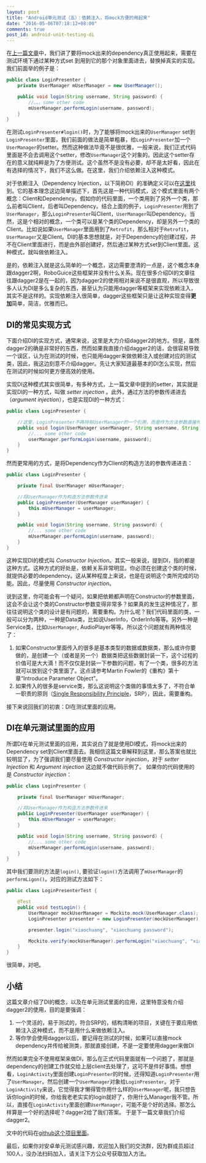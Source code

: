 ```yaml
---
layout: post
title: "Android单元测试（五）：依赖注入，将mock方便的用起来"
date: "2016-05-06T07:18:12+08:00"
comments: true
post_id: android-unit-testing-di
---
```


在[上一篇文章](http://chriszou.com/2016/04/29/android-unit-testing-mockito.html)中，我们讲了要将mock出来的dependency真正使用起来，需要在测试环境下通过某种方式set 到用到它的那个对象里面进去，替换掉真实的实现。我们前面举的例子是：

```java
public class LoginPresenter {
    private UserManager mUserManager = new UserManager();

    public void login(String username, String password) {
        //。。。some other code
        mUserManager.performLogin(username, password);
    }
}
```

在测试`LoginPresenter#login()`时，为了能够将mock出来的`UserManager` set到`LoginPresenter`里面，我们前面的做法是简单粗暴，给`LoginPresenter`加一个`UserManager`的setter。然而这种做法毕竟不是很优雅，一般来说，我们正式代码里面是不会去调用这个setter，修改`UserManager`这个对象的。因此这个setter存在的意义就纯粹是为了方便测试。这个虽然不是没有必要，却不是太好看，因此在有选择的情况下，我们不这么做。在这里，我们介绍依赖注入这种模式。

对于依赖注入（Dependency Injection，以下简称DI）的准确定义可以在[这里](https://en.wikipedia.org/wiki/Dependency_injection)找到。它的基本理念这边简单描述下，首先这是一种代码模式，这个模式里面有两个概念：Client和Dependency。假如你的代码里面，一个类用到了另外一个类，那么前者叫Client，后者叫Dependency。结合上面的例子，`LoginPresenter`用到了`UserManager`，那么`LoginPresenter`叫Client，`UserManager`叫Dependency。当然，这是个相对的概念，一个类可以是某个类的Dependency，却是另外一个类的Client。比如说如果`UserManager`里面用到了`Retrofit`，那么相对于`Retrofit`，`UserManager`又是Client。DI的基本思想就是，对于Dependency的创建过程，并不在Client里面进行，而是由外部创建好，然后通过某种方式set到Client里面。这种模式，就叫做依赖注入。

是的，依赖注入就是这么简单的一个概念，这边需要澄清的一点是，这个概念本身跟dagger2啊，RoboGuice这些框架并没有什么关系。现在很多介绍DI的文章往往跟dagger2是在一起的，因为dagger2的使用相对来说不是很直观，所以导致很多人认为DI是多么复杂的东西，甚至认为只能用dagger等框架来实现依赖注入，其实不是这样的。实现依赖注入很简单，dagger这些框架只是让这种实现变得**更加**简单，简洁，优雅而已。

## DI的常见实现方式

下面介绍DI的实现方式，通常来说，这里是大力介绍dagger2的地方。但是，虽然dagger2的确是非常好的东西，然而如果我直接介绍dagger2的话，会很容易导致一个误区，认为在测试的时候，也只能用dagger来做依赖注入或创建对应的测试类，因此，我这边刻意不介绍dagger。先让大家知道最基本的DI怎么实现，然后在测试的时候如何更方便高效的使用。

实现DI这种模式其实很简单，有多种方式，上一篇文章中提到的setter，其实就是实现DI的一种方式，叫做 *setter injection* 。此外，通过方法的参数传递进去（*argument injection*），也是实现DI的一种方式：

```java
public class LoginPresenter {

    //这里，LoginPresenter不再持有UserManager的一个引用，而是作为方法参数直接传进去
    public void login(UserManager userManager, String username, String password) {
        //... some other code
        userManager.performLogin(username, password);
    }
}
```

然而更常用的方式，是将Dependency作为Client的构造方法的参数传递进去：

```java
public class LoginPresenter {

    private final UserManager mUserManager;

    //将UserManager作为构造方法参数传进来
    public LoginPresenter(UserManager userManager) {
        this.mUserManager = userManager;
    }

    public void login(String username, String password) {
        //... some other code
        mUserManager.performLogin(username, password);
    }
}
```

这种实现DI的模式叫 *Constructor Injection*。其实一般来说，提到DI，指的都是这种方式。这种方式的好处是，依赖关系非常明显。你必须在创建这个类的时候，就提供必要的dependency。这从某种程度上来说，也是在说明这个类所完成的功能。因此，尽量使用 *Constructor injection*。

说到这里，你可能会有一个疑问，如果把依赖都声明在Constructor的参数里面，这会不会让这个类的Constructor参数变得非常多？如果真的发生这种情况了，那往往说明这个类的设计是有问题的，需要重构。为什么呢？我们代码里面的类，一般可以分为两种，一种是Data类，比如说UserInfo，OrderInfo等等。另外一种是Service类，比如`UserManager`, AudioPlayer等等。所以这个问题就有两种情况了：

1. 如果Constructor里面传入的很多是基本类型的数据或数据类，那么或许你要做的，是创建一个（或者是另一个）数据类把这些数据封装一下，这个过程的价值可是大大滴！而不仅仅是封装一下参数的问题，有了一个类，很多的方法就可以放到这个类里面了。这点请参考Martin Fowler的《重构》第十章“Introduce Parameter Object”。
2. 如果传入的很多是service类，那么这说明这个类做的事情太多了，不符合单一职责的原则（[Single Responsibility Principle](https://en.wikipedia.org/wiki/Single_responsibility_principle)，SRP），因此，需要重构。

接下来说回我们的初衷：DI在测试里面的应用。

## DI在单元测试里面的应用
所谓DI在单元测试里面的应用，其实说白了就是使用DI模式，将mock出来的Dependency set到Client里面去。我相信这篇文章解释到这里，那么答案也就比较明显了，为了强调我们要尽量使用 *Constructor injection*，对于 *setter Injection* 和 *Argument injection* 这边就不做代码示例了。
如果你的代码使用的是 *Constructor injection*：

```java
public class LoginPresenter {

    private final UserManager mUserManager;

    //将UserManager作为构造方法参数传进来
    public LoginPresenter(UserManager userManager) {
        this.mUserManager = userManager;
    }

    public void login(String username, String password) {
        //... some other code
        mUserManager.performLogin(username, password);
    }
}
```

其中我们要测的方法是`login()`, 要验证`login()`方法调用了`mUserManager`的`performLigon()`。对应的测试方法如下：

```java
public class LoginPresenterTest {

    @Test
    public void testLogin() {
        UserManager mockUserManager = Mockito.mock(UserManager.class);
        LoginPresenter presenter = new LoginPresenter(mockUserManager);  //创建的时候，讲mock传进去

        presenter.login("xiaochuang", "xiaochuang password");

        Mockito.verify(mockUserManager).performLogin("xiaochuang", "xiaochuang password");
    }
}
```

很简单，对吧。

## 小结
这篇文章介绍了DI的概念，以及在单元测试里面的应用，这里特意没有介绍dagger2的使用，目的是要强调：

1. 一个灵活的，易于测试的，符合SRP的，结构清晰的项目，关键在于要应用依赖注入这种模式，而不是用什么来做依赖注入。
2. 等你学会使用dagger以后，要记得在测试的时候，如果可以直接mock dependency并传给被测类，那就直接创建，不是一定要使用dagger来做DI

然而如果完全不使用框架来做DI，那么在正式代码里面就有一个问题了，那就是dependency的创建工作就交给上层client去处理了，这可不是件好事情。想想看，`LoginActivity`里面创建`LoginPresenter`的时候，还得知道`LoginPresenter`用了`UserManager`。然后创建一个`UserManager`对象给`LoginPresenter`。对于`LoginActivity`来说，它觉得我才懒得管你用什么样的`UserManager`呢，我只想告诉你login的时候，你给我老老实实的login就好了，你用什么Manager我不管。所以，直接在`LoginActivity`里面创建`UserManager`，可能不是个好的选择。那怎么样算是一个好的选择呢？dagger2给了我们答案。
于是下一篇文章我们介绍dagger2。

文中的代码在[github这个项目里面](https://github.com/ChrisZou/android-unit-testing-tutorial)。

最后，如果你对安卓单元测试感兴趣，欢迎加入我们的交流群，因为群成员超过100人，没办法扫码加入，请关注下方公众号获取加入方法。
